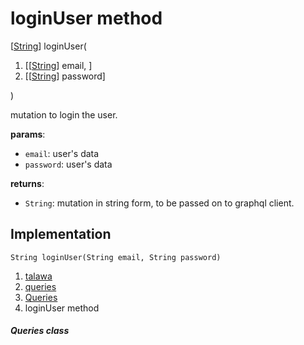 
<div>

# loginUser method

</div>


[[String](https://api.flutter.dev/flutter/dart-core/String-class.html)]
loginUser(

1.  [[[String](https://api.flutter.dev/flutter/dart-core/String-class.md)]
    email, ]
2.  [[[String](https://api.flutter.dev/flutter/dart-core/String-class.html)]
    password]

)



mutation to login the user.

**params**:

-   `email`: user\'s data
-   `password`: user\'s data

**returns**:

-   `String`: mutation in string form, to be passed on to graphql
    client.



## Implementation

``` language-dart
String loginUser(String email, String password) 
```







1.  [talawa](../../index.md)
2.  [queries](../../utils_queries/)
3.  [Queries](../../utils_queries/Queries-class.md)
4.  loginUser method

##### Queries class







